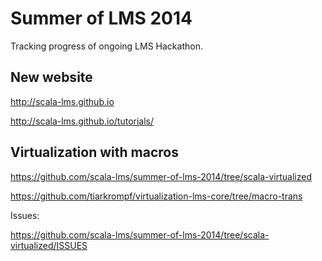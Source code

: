 Summer of LMS 2014
==================

Tracking progress of ongoing LMS Hackathon.

New website
-----------

http://scala-lms.github.io

http://scala-lms.github.io/tutorials/

Virtualization with macros
--------------------------

https://github.com/scala-lms/summer-of-lms-2014/tree/scala-virtualized

https://github.com/tiarkrompf/virtualization-lms-core/tree/macro-trans

Issues:

https://github.com/scala-lms/summer-of-lms-2014/tree/scala-virtualized/ISSUES